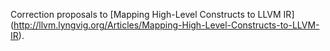 Correction proposals to [Mapping High-Level Constructs to LLVM IR] (http://llvm.lyngvig.org/Articles/Mapping-High-Level-Constructs-to-LLVM-IR).
